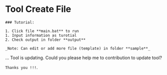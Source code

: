# Tool Create File

```
### Tutorial:

1. Click file **main.bat** to run
1. Input information as turotial
2. Check output in folder **output**

_Note: Can edit or add more file (template) in folder **sample**_
```

... Tool is updating. Could you please help me to contribution to update tool?

`Thanks you !!!`.

